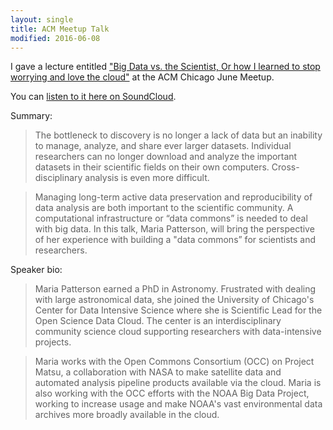 ```yaml
---
layout: single
title: ACM Meetup Talk
modified: 2016-06-08
---
```


I gave a lecture entitled ["Big Data vs. the Scientist, Or how I learned to stop worrying and love the cloud"](https://www.meetup.com/acm-chicago/events/231354888/) at the ACM Chicago June Meetup.

You can [listen to it here on SoundCloud](https://soundcloud.com/loyolachicago/big-data-vs-the-scientist-maria-patterson).

Summary:

> The bottleneck to discovery is no longer a lack of data but an inability to manage, analyze, and share ever larger datasets.  Individual researchers can no longer download and analyze the important datasets in their scientific fields on their own computers. Cross-disciplinary analysis is even more difficult. 

> Managing long-term active data preservation and reproducibility of data analysis are both important to the scientific community.  A computational infrastructure or 
“data commons” is needed to deal with big data. In this talk, Maria Patterson, will bring the perspective of her experience with building a "data commons” for scientists and researchers.

Speaker bio:

> Maria Patterson earned a PhD in Astronomy.  Frustrated with dealing with large astronomical data, she joined the University of Chicago's Center for Data Intensive Science where she is Scientific Lead for the Open Science Data Cloud.  The center is an interdisciplinary community science cloud supporting researchers with data-intensive projects. 

> Maria works with the Open Commons Consortium (OCC) on Project Matsu, a collaboration with NASA to make satellite data and automated analysis pipeline products available via the cloud.  Maria is also working with the OCC efforts with the NOAA Big Data Project, working to increase usage and make NOAA's vast environmental data archives more broadly available in the cloud.  

